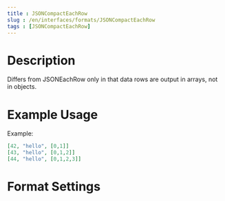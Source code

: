 ```yaml
---
title : JSONCompactEachRow
slug : /en/interfaces/formats/JSONCompactEachRow
tags : [JSONCompactEachRow]
---
```


# Description

Differs from JSONEachRow only in that data rows are output in arrays, not in objects.

# Example Usage

Example:

```json
[42, "hello", [0,1]]
[43, "hello", [0,1,2]]
[44, "hello", [0,1,2,3]]
```

# Format Settings


